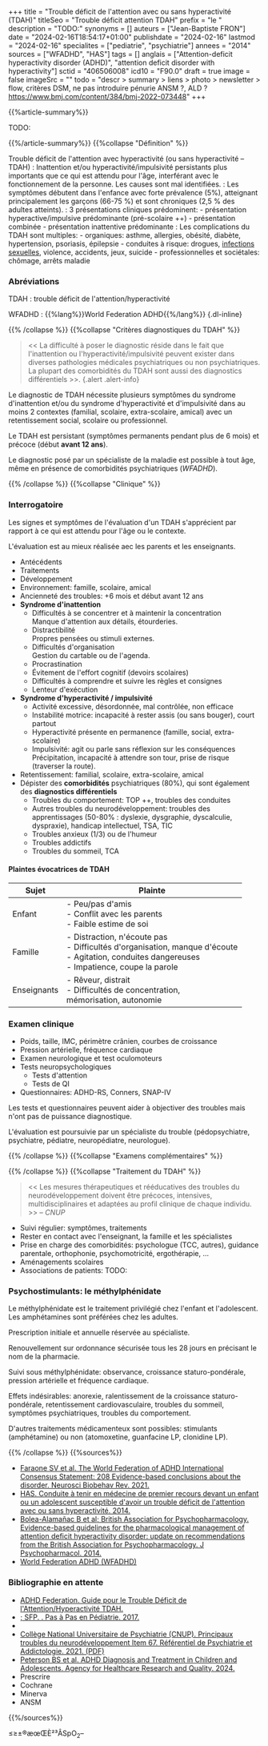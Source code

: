 +++
title = "Trouble déficit de l'attention avec ou sans hyperactivité (TDAH)"
titleSeo = "Trouble déficit attention TDAH"
prefix = "le "
description = "TODO:"
synonyms = []
auteurs = ["Jean-Baptiste FRON"]
date = "2024-02-16T18:54:17+01:00"
publishdate = "2024-02-16"
lastmod = "2024-02-16"
specialites = ["pediatrie", "psychiatrie"]
annees = "2014"
sources = ["WFADHD", "HAS"]
tags = []
anglais = ["Attention-deficit hyperactivity disorder (ADHD)", "attention deficit disorder with hyperactivity"]
sctid = "406506008"
icd10 = "F90.0"
draft = true
image = false
imageSrc = ""
todo = "descr > summary > liens > photo > newsletter > flow, critères DSM, ne pas introduire pénurie ANSM ?, ALD ? https://www.bmj.com/content/384/bmj-2022-073448"
+++

{{%article-summary%}}

TODO:

{{%/article-summary%}}
{{%collapse "Définition" %}}

Trouble déficit de l'attention avec hyperactivité (ou sans hyperactivité – TDAH)
: Inattention et/ou hyperactivité/impulsivité persistants plus importants que ce qui est attendu pour l'âge, interférant avec le fonctionnement de la personne. Les causes sont mal identifiées.
: Les symptômes débutent dans l'enfance avec forte prévalence (5%), atteignant principalement les garçons (66-75 %) et sont chroniques (2,5 % des adultes atteints).
: 3 présentations cliniques prédominent:
    - présentation hyperactive/impulsive prédominante (pré-scolaire ++)
    - présentation combinée
    - présentation inattentive prédominante
: Les complications du TDAH sont multiples:
    - organiques: asthme, allergies, obésité, diabète, hypertension, psoriasis, épilepsie
    - conduites à risque: drogues, [infections sexuelles](/tags/ist/), violence, accidents, jeux, suicide
    - professionnelles et sociétales: chômage, arrêts maladie

### Abréviations

TDAH
: trouble déficit de l'attention/hyperactivité

WFADHD
: {{%lang%}}World Federation ADHD{{%/lang%}}
{.dl-inline}

{{% /collapse %}}
{{%collapse "Critères diagnostiques du TDAH" %}}

> << La difficulté à poser le diagnostic réside dans le fait que l'inattention ou l'hyperactivité/impulsivité peuvent
exister dans diverses pathologies médicales psychiatriques ou non psychiatriques. La plupart des comorbidités du TDAH sont aussi des diagnostics différentiels >>.
{.alert .alert-info}

Le diagnostic de TDAH nécessite plusieurs symptômes du syndrome d'inattention et/ou du syndrome d'hyperactivité et d'impulsivité dans au moins 2 contextes (familial, scolaire, extra-scolaire, amical) avec un retentissement social, scolaire ou professionnel.

Le TDAH est persistant (symptômes permanents pendant plus de 6 mois) et précoce (début **avant 12 ans**).

Le diagnostic posé par un spécialiste de la maladie est possible à tout âge, même en présence de comorbidités psychiatriques (*WFADHD*).

{{% /collapse %}}
{{%collapse "Clinique" %}}

### Interrogatoire

Les signes et symptômes de l'évaluation d'un TDAH s'apprécient par rapport à ce qui est attendu pour l'âge ou le contexte.

L'évaluation est au mieux réalisée aec les parents et les enseignants.

- Antécédents
- Traitements
- Développement
- Environnement: famille, scolaire, amical
- Ancienneté des troubles: +6 mois et début avant 12 ans
- **Syndrome d'inattention**
  - Difficultés à se concentrer et à maintenir la concentration  
    Manque d'attention aux détails, étourderies.
  - Distractibilité  
    Propres pensées ou stimuli externes.
  - Difficultés d'organisation  
    Gestion du cartable ou de l'agenda.
  - Procrastination
  - Évitement de l'effort cognitif (devoirs scolaires)
  - Difficultés à comprendre et suivre les règles et consignes
  - Lenteur d'exécution
- **Syndrome d'hyperactivité / impulsivité**
  - Activité excessive, désordonnée, mal contrôlée, non efficace
  - Instabilité motrice: incapacité à rester assis (ou sans bouger), court partout
  - Hyperactivité présente en permanence (famille, social, extra-scolaire)
  - Impulsivité: agit ou parle sans réflexion sur les conséquences  
    Précipitation, incapacité à attendre son tour, prise de risque (traverser la route).
- Retentissement: familial, scolaire, extra-scolaire, amical
- Dépister des **comorbidités** psychiatriques (80%), qui sont également des **diagnostics différentiels**
  - Troubles du comportement: TOP ++, troubles des conduites
  - Autres troubles du neurodéveloppement: troubles des apprentissages (50-80% : dyslexie, dysgraphie, dyscalculie, dyspraxie), handicap intellectuel, TSA, TIC
  - Troubles anxieux (1/3) ou de l'humeur
  - Troubles addictifs
  - Troubles du sommeil, TCA

#### Plaintes évocatrices de TDAH

| Sujet       | Plainte                                                                                                                                             |
|-------------|-----------------------------------------------------------------------------------------------------------------------------------------------------|
| Enfant      | - Peu/pas d'amis<br>- Conflit avec les parents<br>- Faible estime de soi                                                                            |
| Famille     | - Distraction, n'écoute pas<br>- Difficultés d'organisation, manque d'écoute<br>- Agitation, conduites dangereuses<br>- Impatience, coupe la parole |
| Enseignants | - Rêveur, distrait<br>- Difficultés de concentration,<br>mémorisation, autonomie                                                                    |

### Examen clinique

- Poids, taille, IMC, périmètre crânien, courbes de croissance
- Pression artérielle, fréquence cardiaque
- Examen neurologique et test oculomoteurs
- Tests neuropsychologiques
  - Tests d'attention
  - Tests de QI
- Questionnaires: ADHD-RS, Conners, SNAP-IV

Les tests et questionnaires peuvent aider à objectiver des troubles mais n'ont pas de puissance diagnostique.

L'évaluation est poursuivie par un spécialiste du trouble (pédopsychiatre, psychiatre, pédiatre, neuropédiatre, neurologue).

{{% /collapse %}}
{{%collapse "Examens complémentaires" %}}


{{% /collapse %}}
{{%collapse "Traitement du TDAH" %}}

> << Les mesures thérapeutiques et rééducatives des troubles du neurodéveloppement doivent être précoces, intensives, multidisciplinaires et adaptées au profil clinique de chaque individu. >> – *CNUP*

- Suivi régulier: symptômes, traitements
- Rester en contact avec l'enseignant, la famille et les spécialistes
- Prise en charge des comorbidités: psychologue (TCC, autres), guidance parentale, orthophonie, psychomotricité, ergothérapie,  ...
- Aménagements scolaires
- Associations de patients: TODO:

### Psychostimulants: le méthylphénidate

Le méthylphénidate est le traitement privilégié chez l'enfant et l'adolescent. Les amphétamines sont préférées chez les adultes.

Prescription initiale et annuelle réservée au spécialiste.

Renouvellement sur ordonnance sécurisée tous les 28 jours en précisant le nom de la pharmacie.

Suivi sous méthylphénidate: observance, croissance staturo-pondérale, pression artérielle et fréquence cardiaque.

Effets indésirables: anorexie, ralentissement de la croissance staturo-pondérale, retentissement cardiovasculaire, troubles
du sommeil, symptômes psychiatriques, troubles du comportement.

D'autres traitements médicamenteux sont possibles: stimulants (amphétamine) ou non (atomoxetine, guanfacine LP, clonidine LP).

{{% /collapse %}}
{{%sources%}}

- [Faraone SV et al. The World Federation of ADHD International Consensus Statement: 208 Evidence-based conclusions about the disorder. Neurosci Biobehav Rev. 2021.](https://www.ncbi.nlm.nih.gov/pmc/articles/pmid/33549739/)
- [HAS. Conduite à tenir en médecine de premier recours devant un enfant ou un adolescent susceptible d'avoir un trouble déficit de l'attention avec ou sans hyperactivité. 2014.](https://www.has-sante.fr/jcms/c_1362146/fr/conduite-a-tenir-en-medecine-de-premier-recours-devant-un-enfant-ou-un-adolescent-susceptible-d-avoir-un-trouble-deficit-de-l-attention-avec-ou-sans-hyperactivite)
- [Bolea-Alamañac B et al; British Association for Psychopharmacology. Evidence-based guidelines for the pharmacological management of attention deficit hyperactivity disorder: update on recommendations from the British Association for Psychopharmacology. J Psychopharmacol. 2014.](https://journals.sagepub.com/doi/10.1177/0269881113519509)
- [World Federation ADHD (WFADHD)](https://www.adhd-federation.org)

### Bibliographie en attente

- [ADHD Federation. Guide pour le Trouble Déficit de l'Attention/Hyperactivité TDAH.]()
- [; SFP. . Pas à Pas en Pédiatrie. 2017.]()
- [](https://www.bmj.com/content/384/bmj-2022-073448)
- [Collège National Universitaire de Psychiatrie (CNUP). Principaux troubles du neurodéveloppement Item 67. Référentiel de Psychiatrie et Addictologie. 2021. (PDF)](https://www.cunea.fr/sites/default/files/ref_psy_add_def_2021.pdf)
- [Peterson BS et al. ADHD Diagnosis and Treatment in Children and Adolescents. Agency for Healthcare Research and Quality. 2024.](https://effectivehealthcare.ahrq.gov/products/attention-deficit-hyperactivity-disorder/research)
- Prescrire
- Cochrane
- Minerva
- ANSM

{{%/sources%}}

≤≥±®æœŒÈ²³ÂSpO<sub>2</sub>–

